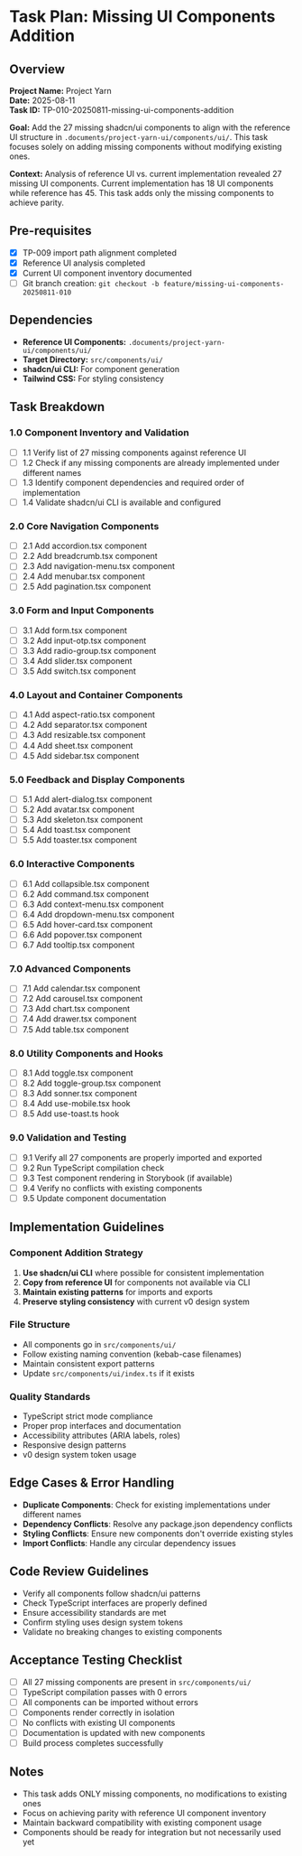 # Task Plan: Missing UI Components Addition

## Overview
**Project Name:** Project Yarn  
**Date:** 2025-08-11  
**Task ID:** TP-010-20250811-missing-ui-components-addition  

**Goal:** Add the 27 missing shadcn/ui components to align with the reference UI structure in `.documents/project-yarn-ui/components/ui/`. This task focuses solely on adding missing components without modifying existing ones.

**Context:** Analysis of reference UI vs. current implementation revealed 27 missing UI components. Current implementation has 18 UI components while reference has 45. This task adds only the missing components to achieve parity.

## Pre-requisites
- [x] TP-009 import path alignment completed
- [x] Reference UI analysis completed
- [x] Current UI component inventory documented
- [ ] Git branch creation: `git checkout -b feature/missing-ui-components-20250811-010`

## Dependencies
- **Reference UI Components:** `.documents/project-yarn-ui/components/ui/`
- **Target Directory:** `src/components/ui/`
- **shadcn/ui CLI:** For component generation
- **Tailwind CSS:** For styling consistency

## Task Breakdown

### 1.0 Component Inventory and Validation
- [ ] 1.1 Verify list of 27 missing components against reference UI
- [ ] 1.2 Check if any missing components are already implemented under different names
- [ ] 1.3 Identify component dependencies and required order of implementation
- [ ] 1.4 Validate shadcn/ui CLI is available and configured

### 2.0 Core Navigation Components
- [ ] 2.1 Add accordion.tsx component
- [ ] 2.2 Add breadcrumb.tsx component  
- [ ] 2.3 Add navigation-menu.tsx component
- [ ] 2.4 Add menubar.tsx component
- [ ] 2.5 Add pagination.tsx component

### 3.0 Form and Input Components
- [ ] 3.1 Add form.tsx component
- [ ] 3.2 Add input-otp.tsx component
- [ ] 3.3 Add radio-group.tsx component
- [ ] 3.4 Add slider.tsx component
- [ ] 3.5 Add switch.tsx component

### 4.0 Layout and Container Components
- [ ] 4.1 Add aspect-ratio.tsx component
- [ ] 4.2 Add separator.tsx component
- [ ] 4.3 Add resizable.tsx component
- [ ] 4.4 Add sheet.tsx component
- [ ] 4.5 Add sidebar.tsx component

### 5.0 Feedback and Display Components
- [ ] 5.1 Add alert-dialog.tsx component
- [ ] 5.2 Add avatar.tsx component
- [ ] 5.3 Add skeleton.tsx component
- [ ] 5.4 Add toast.tsx component
- [ ] 5.5 Add toaster.tsx component

### 6.0 Interactive Components
- [ ] 6.1 Add collapsible.tsx component
- [ ] 6.2 Add command.tsx component
- [ ] 6.3 Add context-menu.tsx component
- [ ] 6.4 Add dropdown-menu.tsx component
- [ ] 6.5 Add hover-card.tsx component
- [ ] 6.6 Add popover.tsx component
- [ ] 6.7 Add tooltip.tsx component

### 7.0 Advanced Components
- [ ] 7.1 Add calendar.tsx component
- [ ] 7.2 Add carousel.tsx component
- [ ] 7.3 Add chart.tsx component
- [ ] 7.4 Add drawer.tsx component
- [ ] 7.5 Add table.tsx component

### 8.0 Utility Components and Hooks
- [ ] 8.1 Add toggle.tsx component
- [ ] 8.2 Add toggle-group.tsx component
- [ ] 8.3 Add sonner.tsx component
- [ ] 8.4 Add use-mobile.tsx hook
- [ ] 8.5 Add use-toast.ts hook

### 9.0 Validation and Testing
- [ ] 9.1 Verify all 27 components are properly imported and exported
- [ ] 9.2 Run TypeScript compilation check
- [ ] 9.3 Test component rendering in Storybook (if available)
- [ ] 9.4 Verify no conflicts with existing components
- [ ] 9.5 Update component documentation

## Implementation Guidelines

### Component Addition Strategy
1. **Use shadcn/ui CLI** where possible for consistent implementation
2. **Copy from reference UI** for components not available via CLI
3. **Maintain existing patterns** for imports and exports
4. **Preserve styling consistency** with current v0 design system

### File Structure
- All components go in `src/components/ui/`
- Follow existing naming convention (kebab-case filenames)
- Maintain consistent export patterns
- Update `src/components/ui/index.ts` if it exists

### Quality Standards
- TypeScript strict mode compliance
- Proper prop interfaces and documentation
- Accessibility attributes (ARIA labels, roles)
- Responsive design patterns
- v0 design system token usage

## Edge Cases & Error Handling
- **Duplicate Components**: Check for existing implementations under different names
- **Dependency Conflicts**: Resolve any package.json dependency conflicts
- **Styling Conflicts**: Ensure new components don't override existing styles
- **Import Conflicts**: Handle any circular dependency issues

## Code Review Guidelines
- Verify all components follow shadcn/ui patterns
- Check TypeScript interfaces are properly defined
- Ensure accessibility standards are met
- Confirm styling uses design system tokens
- Validate no breaking changes to existing components

## Acceptance Testing Checklist
- [ ] All 27 missing components are present in `src/components/ui/`
- [ ] TypeScript compilation passes with 0 errors
- [ ] All components can be imported without errors
- [ ] Components render correctly in isolation
- [ ] No conflicts with existing UI components
- [ ] Documentation is updated with new components
- [ ] Build process completes successfully

## Notes
- This task adds ONLY missing components, no modifications to existing ones
- Focus on achieving parity with reference UI component inventory
- Maintain backward compatibility with existing component usage
- Components should be ready for integration but not necessarily used yet
